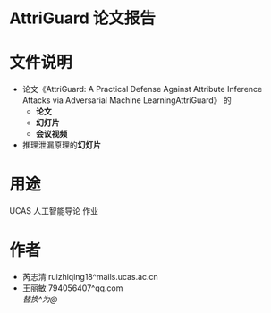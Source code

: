 AttriGuard 论文报告
=================

# 文件说明
 - 论文《AttriGuard: A Practical Defense Against
Attribute Inference Attacks via Adversarial
Machine LearningAttriGuard》
的
   - **论文**
   - **幻灯片**
   - **会议视频**
 - 推理泄漏原理的**幻灯片**
  

# 用途  
UCAS 人工智能导论 作业
# 作者  
 - 芮志清 ruizhiqing18^mails.ucas.ac.cn
 - 王丽敏 794056407^qq.com   
  *替换^为@*